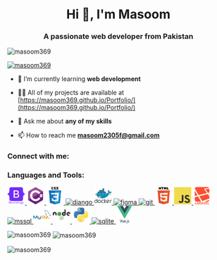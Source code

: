 <!-- ![logo](https://raw.githubusercontent.com/FatimaNazeer777/FatimaNazeer777/94895102da96d7a5c323e9f1dee570a6c0ad9193/53371175-flat-designed-banner-for-web-development-with-long-shadows.jpg) -->
<!-- 
-<h1 align="center">Hi 👋, I'm M.Masoom Mallah</h1>
- 🌱 I’m currently learning Web Development
- 📫 How to reach me: masoom2305f@aptechgdn.net
- 👨‍💻 All of my projects are available at:(https://github.com/masoom369)
  <p align="left"> <img src="https://komarev.com/ghpvc/?username=masoom369&label=Profile%20views&color=0e75b6&style=flat" alt="masoom369" /> </p>

### Connect with me:

<div id="badges">
  <a href="https://github.com/masoom369">
    <img src="https://img.shields.io/badge/Github-white?style=for-the-badge&logo=Github&logoColor=black" alt="Github Badge"/>
  </a>
</div>

### Languages and Tools:

[![My Skills](https://skillicons.dev/icons?i=js,html,css,typescript)](https://skillicons.dev)

<p><img align="left" src="https://github-readme-stats.vercel.app/api/top-langs?username=masoom369&show_icons=true&locale=en&layout=compact" alt="masoom369" /></p>
<p>&nbsp;<img align="center" src="https://github-readme-stats.vercel.app/api?username=masoom369&show_icons=true&locale=en" alt="masoom369" /></p>

<p><img align="center" src="https://github-readme-streak-stats.herokuapp.com/?user=masoom369&" alt="masoom369" /></p> -->
<h1 align="center">Hi 👋, I'm Masoom</h1>
<h3 align="center">A passionate web developer from Pakistan</h3>

<p align="left"> <img src="https://komarev.com/ghpvc/?username=masoom369&label=Profile%20views&color=0e75b6&style=flat" alt="masoom369" /> </p>

<p align="left"> <a href="https://github.com/ryo-ma/github-profile-trophy"><img src="https://github-profile-trophy.vercel.app/?username=masoom369" alt="masoom369" /></a> </p>

- 🌱 I’m currently learning **web development**

- 👨‍💻 All of my projects are available at [https://masoom369.github.io/Portfolio/](https://masoom369.github.io/Portfolio/)

- 💬 Ask me about **any of my skills**

- 📫 How to reach me **masoom2305f@gmail.com**

<h3 align="left">Connect with me:</h3>
<p align="left">
</p>

<h3 align="left">Languages and Tools:</h3>
<p align="left"> <a href="https://getbootstrap.com" target="_blank" rel="noreferrer"> <img src="https://raw.githubusercontent.com/devicons/devicon/master/icons/bootstrap/bootstrap-plain-wordmark.svg" alt="bootstrap" width="40" height="40"/> </a> <a href="https://www.w3schools.com/cs/" target="_blank" rel="noreferrer"> <img src="https://raw.githubusercontent.com/devicons/devicon/master/icons/csharp/csharp-original.svg" alt="csharp" width="40" height="40"/> </a> <a href="https://www.w3schools.com/css/" target="_blank" rel="noreferrer"> <img src="https://raw.githubusercontent.com/devicons/devicon/master/icons/css3/css3-original-wordmark.svg" alt="css3" width="40" height="40"/> </a> <a href="https://www.djangoproject.com/" target="_blank" rel="noreferrer"> <img src="https://cdn.worldvectorlogo.com/logos/django.svg" alt="django" width="40" height="40"/> </a> <a href="https://www.docker.com/" target="_blank" rel="noreferrer"> <img src="https://raw.githubusercontent.com/devicons/devicon/master/icons/docker/docker-original-wordmark.svg" alt="docker" width="40" height="40"/> </a> <a href="https://www.figma.com/" target="_blank" rel="noreferrer"> <img src="https://www.vectorlogo.zone/logos/figma/figma-icon.svg" alt="figma" width="40" height="40"/> </a> <a href="https://git-scm.com/" target="_blank" rel="noreferrer"> <img src="https://www.vectorlogo.zone/logos/git-scm/git-scm-icon.svg" alt="git" width="40" height="40"/> </a> <a href="https://www.w3.org/html/" target="_blank" rel="noreferrer"> <img src="https://raw.githubusercontent.com/devicons/devicon/master/icons/html5/html5-original-wordmark.svg" alt="html5" width="40" height="40"/> </a> <a href="https://developer.mozilla.org/en-US/docs/Web/JavaScript" target="_blank" rel="noreferrer"> <img src="https://raw.githubusercontent.com/devicons/devicon/master/icons/javascript/javascript-original.svg" alt="javascript" width="40" height="40"/> </a> <a href="https://laravel.com/" target="_blank" rel="noreferrer"> <img src="https://raw.githubusercontent.com/devicons/devicon/master/icons/laravel/laravel-plain-wordmark.svg" alt="laravel" width="40" height="40"/> </a> <a href="https://www.microsoft.com/en-us/sql-server" target="_blank" rel="noreferrer"> <img src="https://www.svgrepo.com/show/303229/microsoft-sql-server-logo.svg" alt="mssql" width="40" height="40"/> </a> <a href="https://www.mysql.com/" target="_blank" rel="noreferrer"> <img src="https://raw.githubusercontent.com/devicons/devicon/master/icons/mysql/mysql-original-wordmark.svg" alt="mysql" width="40" height="40"/> </a> <a href="https://nodejs.org" target="_blank" rel="noreferrer"> <img src="https://raw.githubusercontent.com/devicons/devicon/master/icons/nodejs/nodejs-original-wordmark.svg" alt="nodejs" width="40" height="40"/> </a> <a href="https://www.python.org" target="_blank" rel="noreferrer"> <img src="https://raw.githubusercontent.com/devicons/devicon/master/icons/python/python-original.svg" alt="python" width="40" height="40"/> </a> <a href="https://www.sqlite.org/" target="_blank" rel="noreferrer"> <img src="https://www.vectorlogo.zone/logos/sqlite/sqlite-icon.svg" alt="sqlite" width="40" height="40"/> </a> <a href="https://vuejs.org/" target="_blank" rel="noreferrer"> <img src="https://raw.githubusercontent.com/devicons/devicon/master/icons/vuejs/vuejs-original-wordmark.svg" alt="vuejs" width="40" height="40"/> </a> </p>

<p><img align="left" src="https://github-readme-stats.vercel.app/api/top-langs?username=masoom369&show_icons=true&locale=en&layout=compact" alt="masoom369" /></p>

<p>&nbsp;<img align="center" src="https://github-readme-stats.vercel.app/api?username=masoom369&show_icons=true&locale=en" alt="masoom369" /></p>

<p><img align="center" src="https://github-readme-streak-stats.herokuapp.com/?user=masoom369&" alt="masoom369" /></p>

